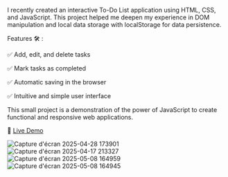 I recently created an interactive To-Do List application using HTML, CSS, and JavaScript. This project helped me deepen my experience in DOM manipulation and local data storage with localStorage for data persistence.

Features 🛠️ :

✅ Add, edit, and delete tasks

✅ Mark tasks as completed

✅ Automatic saving in the browser

✅ Intuitive and simple user interface

This small project is a demonstration of the power of JavaScript to create functional and responsive web applications.

🔗 [Live Demo]( https://houcemzaier.github.io/To-Do-List-with-JavaScript/)

![Capture d'écran 2025-04-28 173901](https://github.com/user-attachments/assets/57679961-1df3-43f4-a219-b7711ea819fb)
![Capture d'écran 2025-04-17 213327](https://github.com/user-attachments/assets/17635b5a-64d1-4fb9-a169-eac3399f7a64)
![Capture d'écran 2025-05-08 164959](https://github.com/user-attachments/assets/cb781c17-5d8f-4830-939e-60ac1cf385ae)
![Capture d'écran 2025-05-08 164945](https://github.com/user-attachments/assets/bba3ed0d-437c-4df0-854b-7701970247d0)
